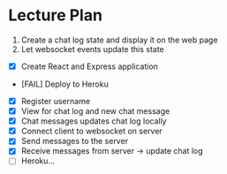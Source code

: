 # Lecture Plan

1. Create a chat log state and display it on the web page
2. Let websocket events update this state

* [x] Create React and Express application
* [FAIL] Deploy to Heroku
* [x] Register username
* [x] View for chat log and new chat message
* [x] Chat messages updates chat log locally
* [x] Connect client to websocket on server
* [x] Send messages to the server
* [x] Receive messages from server -> update chat log
* [ ] Heroku...